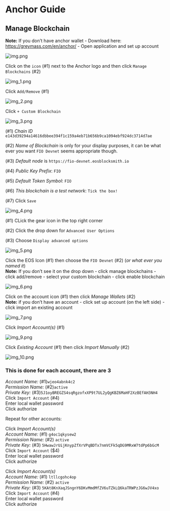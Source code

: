 # Anchor Guide

## Manage Blockchain
**Note:** If you don’t have anchor wallet - Download here: https://greymass.com/en/anchor/ - Open application and set up account



![img.png](img.png)

Click on the `icon` (#1) next to the Anchor logo and then click `Manage Blockchains` (#2)

![img_1.png](img_1.png)

Click `Add/Remove` (#1)

![img_2.png](img_2.png)

Click `+ Custom Blockchain`

![img_3.png](img_3.png)

(#1) *Chain ID* `e143d39294a14616dbbee394f1c159a4eb71b656b9ca1094ebf924dc3714d7ae`

(#2) *Name of Blockchain* is only for your display purposes, it can be what ever you want `FIO Devnet` seems appropriate though.

(#3) *Default node* is `https://fio-devnet.eosblocksmith.io`

(#4) *Public Key Prefix*: `FIO`

(#5) *Default Token Symbol*: `FIO`

(#6) *This blockchain is a test network*: `Tick the box!`

(#7) Click `Save`

![img_4.png](img_4.png)

(#1) CLick the gear icon in the top right corner

(#2) Click the drop down for `Advanced User Options`

(#3) Choose `Display advanced options`

![img_5.png](img_5.png)

Click the EOS Icon (#1) then choose the `FIO Devnet` (#2) (*or what ever you named it*)  
**Note:** If you don’t see it on the drop down - click manage blockchains - click add/remove - select your custom blockchain - click enable blockchain

![img_6.png](img_6.png)

Click on the account icon (#1) then click *Manage Wallets* (#2)  
**Note:** if you don’t have an account - click set up account (on the left side) - click import an existing account

![img_7.png](img_7.png)

Click *Import Account(s)* (#1)

![img_9.png](img_9.png)

Click *Existing Account* (#1) then click *Import Manually* (#2)

![img_10.png](img_10.png)

### This is done for each account, there are 3

*Account Name:* (#1)`wjeo4abnk4c2`  
*Permission Name:* (#2)`active`    
*Private Key:* (#3)`5J1oyBREGZS4sqRgzofxXP9t7UL2yQgKBZ6MaHF2XzBEfAH3NH4`  
Click `Import Account` (#4)  
Enter local wallet password  
Click authorize

Repeat for other accounts:

Click *Import Account(s)*  
*Account Name:* (#1) `g4oc1qkysew2`  
*Permission Name:* (#2) `active`    
*Private Key:* (#3) `5HwawJrUijKnypZfXrVPqBDTx7nmVCFk5qDG9MRxW7tdPp6bGcM`  
Click `Import Account` ($4)  
Enter local wallet password  
Click authorize

Click *Import Account(s)*  
*Account Name:* (#1) `ltllcgohc4op`  
*Permission Name:* (#2) `active`  
*Private Key:* (#3) `5KAt8KnXaqJSngnY6DKvMmdMfZV6uTZkLQ6kaTRWPzJG6wJV4xo`  
Click `Import Account` (#4)  
Enter local wallet password  
Click authorize  

